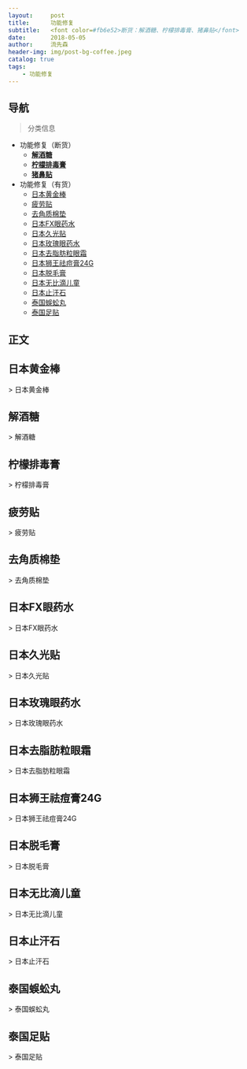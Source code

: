 ```yaml
---
layout:     post
title:      功能修复
subtitle:   <font color=#fb6e52>断货：解酒糖、柠檬排毒膏、猪鼻贴</font>
date:       2018-05-05
author:     流先森
header-img: img/post-bg-coffee.jpeg
catalog: true
tags:
    - 功能修复
---
```

## 导航
> 分类信息

* 功能修复（断货）
  <!-- * [__日本黄金棒__](#1.1) -->
  * [__解酒糖__](#1.2)
  * [__柠檬排毒膏__](#1.3)
  <!-- * [__疲劳贴__](#1.4) -->
  <!-- * [__去角质棉垫__](#1.5) -->
  <!-- * [__日本FX眼药水__](#1.6) -->
  <!-- * [__日本久光贴__](#1.7) -->
  <!-- * [__日本玫瑰眼药水__](#1.8) -->
  <!-- * [__日本去脂肪粒眼霜__](#1.9) -->
  <!-- * [__日本狮王祛痘膏24G__](#1.10) -->
  <!-- * [__日本脱毛膏__](#1.11) -->
  <!-- * [__日本无比滴儿童__](#1.12) -->
  <!-- * [__日本止汗石__](#1.13) -->
  <!-- * [__泰国蜈蚣丸__](#1.14) -->
  <!-- * [__泰国足贴__](#1.15) -->
  * [__猪鼻贴__](#1.16)
* 功能修复（有货）
  * [日本黄金棒](#1.1)
  <!-- * [解酒糖](#1.2) -->
  <!-- * [柠檬排毒膏](#1.3) -->
  * [疲劳贴](#1.4)
  * [去角质棉垫](#1.5)
  * [日本FX眼药水](#1.6)
  * [日本久光贴](#1.7)
  * [日本玫瑰眼药水](#1.8)
  * [日本去脂肪粒眼霜](#1.9)
  * [日本狮王祛痘膏24G](#1.10)
  * [日本脱毛膏](#1.11)
  * [日本无比滴儿童](#1.12)
  * [日本止汗石](#1.13)
  * [泰国蜈蚣丸](#1.14)
  * [泰国足贴](#1.15)
  <!-- * [猪鼻贴](#1.16) -->
  <!-- * [__悦丝风吟绿茶乳__](#1.17) -->
  <!-- * [__悦丝风吟绿茶水__](#1.18) -->

## 正文
<h2 id="1.1">日本黄金棒</h2>
> 日本黄金棒

<h2 id="1.2">解酒糖</h2>
> 解酒糖

<h2 id="1.3">柠檬排毒膏</h2>
> 柠檬排毒膏

<h2 id="1.4">疲劳贴</h2>
> 疲劳贴

<h2 id="1.5">去角质棉垫</h2>
> 去角质棉垫

<h2 id="1.6">日本FX眼药水</h2>
> 日本FX眼药水

<h2 id="1.7">日本久光贴</h2>
> 日本久光贴

<h2 id="1.8">日本玫瑰眼药水</h2>
> 日本玫瑰眼药水

<h2 id="1.9">日本去脂肪粒眼霜</h2>
> 日本去脂肪粒眼霜

<h2 id="1.10">日本狮王祛痘膏24G</h2>
> 日本狮王祛痘膏24G

<h2 id="1.11">日本脱毛膏</h2>
> 日本脱毛膏

<h2 id="1.12">日本无比滴儿童</h2>
> 日本无比滴儿童

<h2 id="1.13">日本止汗石</h2>
> 日本止汗石

<h2 id="1.12">泰国蜈蚣丸</h2>
> 泰国蜈蚣丸

<h2 id="1.13">泰国足贴</h2>
> 泰国足贴
